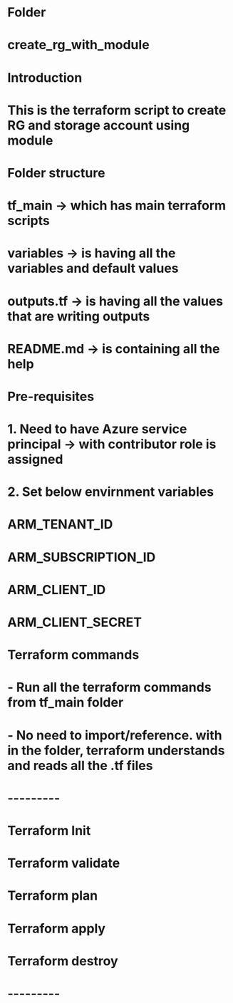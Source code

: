 # Folder
# create_rg_with_module

# Introduction
# This is the terraform script to create RG and storage account using module

# Folder structure
# 	tf_main -> which has main terraform scripts
#	variables -> is having all the variables and default values
#	outputs.tf -> is having all the values that are writing outputs
#	README.md -> is containing all the help
# Pre-requisites
# 1. Need to have Azure service principal -> with contributor role is assigned
# 2. Set below envirnment variables
#	ARM_TENANT_ID
#	ARM_SUBSCRIPTION_ID
#	ARM_CLIENT_ID
#	ARM_CLIENT_SECRET
# Terraform commands
# - Run all the terraform commands from tf_main folder
# - No need to import/reference. with in the folder, terraform understands and reads all the .tf files
# ---------
# Terraform Init
# Terraform validate
# Terraform plan
# Terraform apply
# Terraform destroy
# ---------
